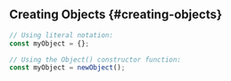 ## Creating Objects {#creating-objects}

```js
// Using literal notation:
const myObject = {};

// Using the Object() constructor function:
const myObject = newObject();
```



